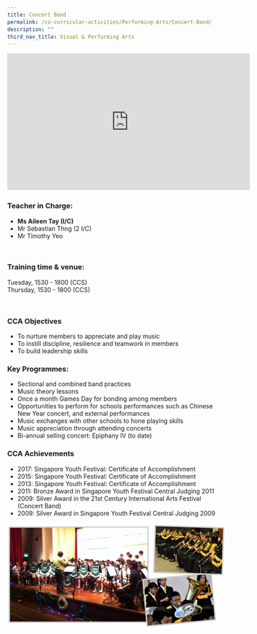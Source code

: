 ```yaml
---
title: Concert Band
permalink: /co-curricular-activities/Performing-Arts/Concert-Band/
description: ""
third_nav_title: Visual & Performing Arts
---
```

<iframe width="560" height="315" src="https://www.youtube.com/embed/ThXLTMav09E" title="YouTube video player" frameborder="0" allow="accelerometer; autoplay; clipboard-write; encrypted-media; gyroscope; picture-in-picture" allowfullscreen=""></iframe> 

### Teacher in Charge:

  

*   **Ms Aileen Tay (I/C)**
*   Mr Sebastian Thng (2 I/C)
*   Mr Timothy Yeo

&nbsp;

### Training time &amp; venue:

Tuesday, 1530 - 1800 (CCS)  
Thursday, 1530 - 1800 (CCS)

&nbsp;

### CCA Objectives

  

*   To nurture members to appreciate and play music
*   To instill discipline, resilience and teamwork in members
*   To build leadership skills

###   Key Programmes:

  

*   Sectional and combined band practices
*   Music theory lessons
*   Once a month Games Day for bonding among members
*   Opportunities to perform for schools performances such as Chinese New Year concert, and external performances
*   Music exchanges with other schools to hone playing skills
*   Music appreciation through attending concerts
*   Bi-annual selling concert: Epiphany IV (to date)

###   CCA Achievements

  
*   2017: Singapore Youth Festival: Certificate of Accomplishment
*   2015: Singapore Youth Festival: Certificate of Accomplishment
*   2013: Singapore Youth Festival: Certificate of Accomplishment
*   2011: Bronze Award in Singapore Youth Festival Central Judging 2011
*   2009: Silver Award in the 21st Century International Arts Festival (Concert Band)
*   2009: Silver Award in Singapore Youth Festival Central Judging 2009

![](/images/4-3.png)